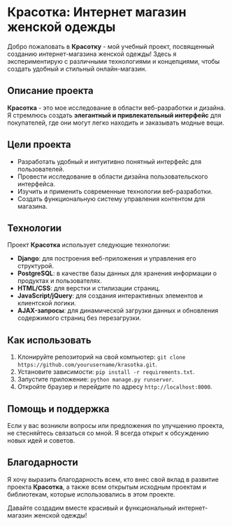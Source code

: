 # Красотка: Интернет магазин женской одежды

Добро пожаловать в **Красотку** - мой учебный проект, посвященный созданию интернет-магазина женской одежды! Здесь я экспериментирую с различными технологиями и концепциями, чтобы создать удобный и стильный онлайн-магазин.

## Описание проекта

**Красотка** - это мое исследование в области веб-разработки и дизайна. Я стремлюсь создать **элегантный и привлекательный интерфейс** для покупателей, где они могут легко находить и заказывать модные вещи.

## Цели проекта

- Разработать удобный и интуитивно понятный интерфейс для пользователей.
- Провести исследование в области дизайна пользовательского интерфейса.
- Изучить и применить современные технологии веб-разработки.
- Создать функциональную систему управления контентом для магазина.

## Технологии

Проект **Красотка** использует следующие технологии:

- **Django**: для построения веб-приложения и управления его структурой.
- **PostgreSQL**: в качестве базы данных для хранения информации о продуктах и пользователях.
- **HTML/CSS**: для верстки и стилизации страниц.
- **JavaScript/jQuery**: для создания интерактивных элементов и клиентской логики.
- **AJAX-запросы**: для динамической загрузки данных и обновления содержимого страниц без перезагрузки.

## Как использовать

1. Клонируйте репозиторий на свой компьютер: `git clone https://github.com/yourusername/krasotka.git`.
2. Установите зависимости: `pip install -r requirements.txt`.
3. Запустите приложение: `python manage.py runserver`.
4. Откройте браузер и перейдите по адресу `http://localhost:8000`.

## Помощь и поддержка

Если у вас возникли вопросы или предложения по улучшению проекта, не стесняйтесь связаться со мной. Я всегда открыт к обсуждению новых идей и советов.

## Благодарности

Я хочу выразить благодарность всем, кто внес свой вклад в развитие проекта **Красотка**, а также всем открытым исходным проектам и библиотекам, которые использовались в этом проекте.

Давайте создадим вместе красивый и функциональный интернет-магазин женской одежды!
